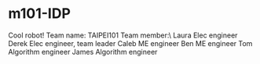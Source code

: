 # m101-IDP
Cool robot!
Team name: TAIPEI101
Team member:\\
	Laura	Elec engineer
	Derek	Elec engineer, team leader
	Caleb	ME engineer
	Ben	ME engineer
	Tom	Algorithm engineer
	James	Algorithm engineer
